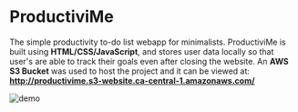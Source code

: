 # ProductiviMe
The simple productivity to-do list webapp for minimalists. ProductiviMe is built using **HTML/CSS/JavaScript**, and stores user data locally so that user's are able to track their goals even after closing the website. An **AWS S3 Bucket** was used to host the project and it can be viewed at: 
<br />
**http://productivime.s3-website.ca-central-1.amazonaws.com/**
<br />

![demo](https://i.imgur.com/56w82Dg.png)
